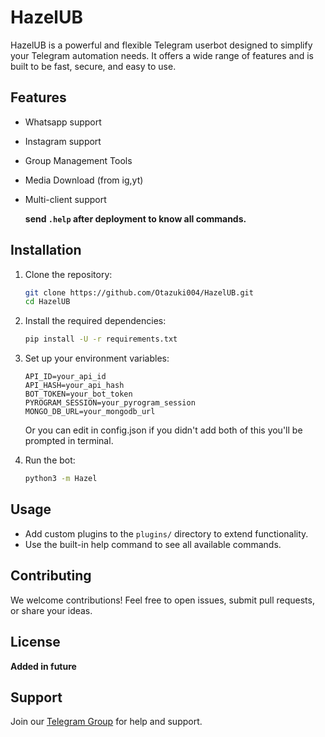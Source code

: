 # HazelUB

HazelUB is a powerful and flexible Telegram userbot designed to simplify your Telegram automation needs. It offers a wide range of features and is built to be fast, secure, and easy to use.

## Features

* Whatsapp support 
* Instagram support 
* Group Management Tools
* Media Download (from ig,yt)
* Multi-client support

  __send `.help` after deployment to know all commands.__

## Installation

1. Clone the repository:

   ```bash
   git clone https://github.com/Otazuki004/HazelUB.git
   cd HazelUB
   ```
2. Install the required dependencies:

   ```bash
   pip install -U -r requirements.txt
   ```
3. Set up your environment variables:

   ```
   API_ID=your_api_id
   API_HASH=your_api_hash
   BOT_TOKEN=your_bot_token
   PYROGRAM_SESSION=your_pyrogram_session
   MONGO_DB_URL=your_mongodb_url
   ```
   Or you can edit in config.json if you didn't add both of this you'll be prompted in terminal.
4. Run the bot:

   ```bash
   python3 -m Hazel
   ```

## Usage

* Add custom plugins to the `plugins/` directory to extend functionality.
* Use the built-in help command to see all available commands.

## Contributing

We welcome contributions! Feel free to open issues, submit pull requests, or share your ideas.

## License

**Added in future**

## Support

Join our [Telegram Group](https://t.me/FutureCity005) for help and support.
